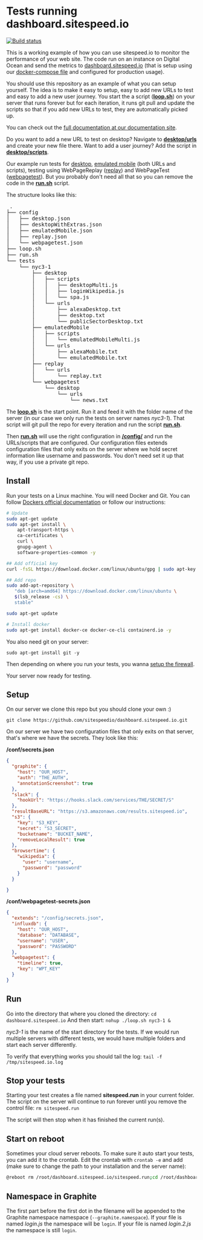 # Tests running dashboard.sitespeed.io

[![Build status][travis-image]][travis-url]

This is a working example of how you can use sitespeed.io to monitor the performance of your web site. The code run on an instance on Digital Ocean and send the metrics to [dashboard.sitespeed.io](https://dashboard.sitespeed.io) (that is setup using our [docker-compose file](https://github.com/sitespeedio/sitespeed.io/blob/main/docker/docker-compose.yml) and configured for production usage).

You should use this repository as an example of what you can setup yourself. The idea is to make it easy to setup, easy to add new URLs to test and easy to add a new user journey. You start the a script ([**loop.sh**](https://github.com/sitespeedio/dashboard.sitespeed.io/blob/main/loop.sh)) on your server that runs forever but for each iteration, it runs git pull and update the scripts so that if you add new URLs to test, they are automatically picked up.

You can check out the [full documentation at our documentation site](https://www.sitespeed.io/documentation/sitespeed.io/continuously-run-your-tests/).

Do you want to add a new URL to test on desktop? Navigate to [**desktop/urls**](https://github.com/sitespeedio/dashboard.sitespeed.io/tree/main/tests/nyc3-1/desktop/urls) and create your new file there. Want to add a user journey? Add the script in [**desktop/scripts**](https://github.com/sitespeedio/dashboard.sitespeed.io/tree/main/tests/nyc3-1/desktop/scripts).

Our example run tests for [desktop](https://github.com/sitespeedio/dashboard.sitespeed.io/tree/main/tests/nyc3-1/desktop), [emulated mobile](https://github.com/sitespeedio/dashboard.sitespeed.io/tree/main/tests/nyc3-1/emulatedMobile) (both URLs and scripts), testing using WebPageReplay ([replay](https://github.com/sitespeedio/dashboard.sitespeed.io/tree/main/tests/nyc3-1/replay/urls)) and WebPageTest ([webpagetest](https://github.com/sitespeedio/dashboard.sitespeed.io/tree/main/tests/nyc3-1/webpagetest/desktop/urls)). But you probably don't need all that so you can remove the code in the [**run.sh**](https://github.com/sitespeedio/dashboard.sitespeed.io/blob/main/run.sh) script.

The structure looks like this:

<pre>
 .
├── config
│   ├── desktop.json
│   ├── desktopWithExtras.json
│   ├── emulatedMobile.json
│   ├── replay.json
│   └── webpagetest.json
├── loop.sh
├── run.sh
└── tests
    └── nyc3-1
        ├── desktop
        │   ├── scripts
        │   │   ├── desktopMulti.js
        │   │   ├── loginWikipedia.js
        │   │   └── spa.js
        │   └── urls
        │       ├── alexaDesktop.txt
        │       ├── desktop.txt
        │       └── publicSectorDesktop.txt
        ├── emulatedMobile
        │   ├── scripts
        │   │   └── emulatedMobileMulti.js
        │   └── urls
        │       ├── alexaMobile.txt
        │       └── emulatedMobile.txt
        ├── replay
        │   └── urls
        │       └── replay.txt
        └── webpagetest
            └── desktop
                └── urls
                    └── news.txt
</pre>

The [**loop.sh**](https://github.com/sitespeedio/dashboard.sitespeed.io/blob/main/loop.sh) is the start point. Run it and feed it with the folder name of the server (in our case we only run the tests on server names *nyc3-1*). That script will git pull the repo for every iteration and run the script [**run.sh**](https://github.com/sitespeedio/dashboard.sitespeed.io/blob/main/run.sh).

Then [**run.sh**](https://github.com/sitespeedio/dashboard.sitespeed.io/blob/main/run.sh) will use the right configuration in [**/config/**](https://github.com/sitespeedio/dashboard.sitespeed.io/tree/main/config) and run the URLs/scripts that are configured. Our configuration files extends configuration files that only exits on the server where we hold secret information like username and passwords. You don't need set it up that way, if you use a private git repo.

## Install
Run your tests on a Linux machine. You will need Docker and Git. You can follow [Dockers official documentation](https://docs.docker.com/install/linux/docker-ce/ubuntu/) or follow our instructions:

```bash
# Update
sudo apt-get update
sudo apt-get install \
    apt-transport-https \
    ca-certificates \
    curl \
    gnupg-agent \
    software-properties-common -y

## Add official key
curl -fsSL https://download.docker.com/linux/ubuntu/gpg | sudo apt-key add -

## Add repo
sudo add-apt-repository \
   "deb [arch=amd64] https://download.docker.com/linux/ubuntu \
   $(lsb_release -cs) \
   stable"

sudo apt-get update

# Install docker
sudo apt-get install docker-ce docker-ce-cli containerd.io -y
```

You also need git on your server:
```
sudo apt-get install git -y
```

Then depending on where you run your tests, you wanna [setup the firewall](https://www.digitalocean.com/community/tutorials/how-to-set-up-a-firewall-with-ufw-on-ubuntu-18-04).

Your server now ready for testing.

## Setup

On our server we clone this repo but you should clone your own :)
```
git clone https://github.com/sitespeedio/dashboard.sitespeed.io.git
```

On our server we have two configuration files that only exits on that server, that's where we have the secrets. They look like this:

**/conf/secrets.json**
```json
{
  "graphite": {
    "host": "OUR_HOST",
    "auth": "THE_AUTH",
    "annotationScreenshot": true
  },
  "slack": {
    "hookUrl": "https://hooks.slack.com/services/THE/SECRET/S"
  },
  "resultBaseURL": "https://s3.amazonaws.com/results.sitespeed.io",
  "s3": {
    "key": "S3_KEY",
    "secret": "S3_SECRET",
    "bucketname": "BUCKET_NAME",
    "removeLocalResult": true
  },
  "browsertime": {
    "wikipedia": {
      "user": "username",
      "password": "password"
    }
  }

}
```

**/conf/webpagetest-secrets.json**
```json
{
  "extends": "/config/secrets.json",
  "influxdb": {
    "host": "OUR_HOST",
    "database": "DATABASE",
    "username": "USER",
    "password": "PASSWORD"
  },
  "webpagetest": {
    "timeline": true,
    "key": "WPT_KEY"
  }
}
```

## Run

Go into the directory that where you cloned the directory: `cd dashboard.sitespeed.io`
And then start: `nohup ./loop.sh nyc3-1 &`

*nyc3-1* is the name of the start directory for the tests. If we would run multiple servers with different tests, we would have multiple folders and start each server differently.

To verify that everything works you should tail the log: `tail -f /tmp/sitespeed.io.log`

## Stop your tests

Starting your test creates a file named **sitespeed.run** in your current folder. The script on the server will continue to run forever until you remove the control file:
`rm sitespeed.run`

The script will then stop when it has finished the current run(s).

## Start on reboot
Sometimes your cloud server reboots. To make sure it auto start your tests, you can add it to the crontab. Edit the crontab with `crontab -e` and add (make sure to change the path to your installation and the server name):

```bash
@reboot rm /root/dashboard.sitespeed.io/sitespeed.run;cd /root/dashboard.sitespeed.io/ && ./loop.sh nyc3-1
```

## Namespace in Graphite

The first part before the first dot in the filename will be appended to the Graphite namespace namespace (`--graphite.namespace`). If your file is named *login.js* the namespace will be `login`. If your file is named *login.2.js* the namespace is still `login`.

[travis-image]: https://img.shields.io/travis/sitespeedio/dashboard.sitespeed.io.svg?style=flat-square
[travis-url]: https://travis-ci.org/sitespeedio/dashboard.sitespeed.io
